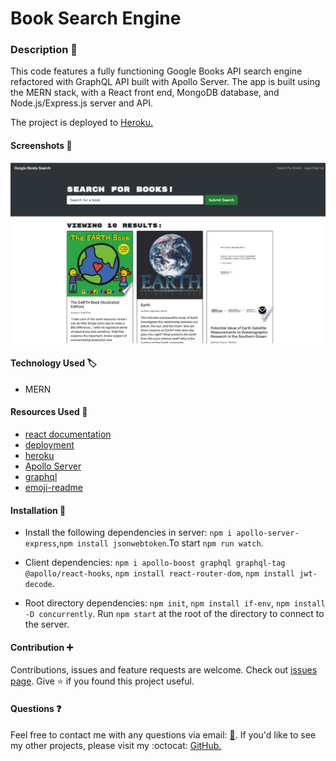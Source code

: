 # Book Search Engine

### Description :page_with_curl:

This code features a fully functioning Google Books API search engine refactored with GraphQL API built with Apollo Server. The app is built using the MERN stack, with a React front end, MongoDB database, and Node.js/Express.js server and API.

The project is deployed to [Heroku.](https://salty-earth-96269.herokuapp.com/)

#### Screenshots :camera_flash:
![screenshot](./client/src/images/Screenshot.png)

#### Technology Used :label: 

* MERN
#### Resources Used :wrench: 

* [react documentation](https://reactjs.org/)
* [deployment](https://facebook.github.io/create-react-app/docs/deployment) 
* [heroku](https://devcenter.heroku.com/articles/logging#view-logs)
* [Apollo Server](https://www.apollographql.com/docs/apollo-server/)
* [graphql](https://graphql.org/)
* [emoji-readme](https://github.com/ikatyang/emoji-cheat-sheet)
#### Installation :electric_plug:

* Install the following dependencies in server:
`npm i apollo-server-express`,`npm install jsonwebtoken`.To start
`npm run watch`.

* Client dependencies:
`npm i apollo-boost graphql graphql-tag @apollo/react-hooks`, `npm install react-router-dom`,
`npm install jwt-decode`.

* Root directory dependencies:
`npm init`,
`npm install if-env`, `npm install -D concurrently`. Run `npm start` at the root of the directory to connect to the server.

#### Contribution :heavy_plus_sign: 

Contributions, issues and feature requests are welcome. 
Check out [issues page](https://github.com/MarynaPR/book-search/issues). 
Give :star: if you found this project useful. 

#### Questions :question: 
Feel free to contact me with any questions via email: [:e-mail:](pryadkamaryna@gmail.com).
If you'd like to see my other projects, please visit my :octocat: 
[GitHub.](https://github.com/MarynaPR?tab=repositories)


